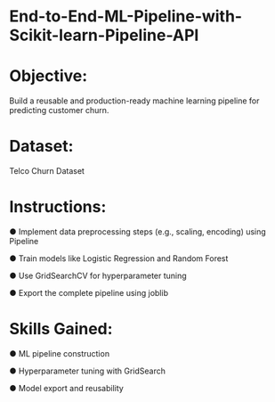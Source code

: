 # End-to-End-ML-Pipeline-with-Scikit-learn-Pipeline-API
# Objective:
Build a reusable and production-ready machine learning pipeline for predicting customer churn.
# Dataset:
Telco Churn Dataset
# Instructions:
● Implement data preprocessing steps (e.g., scaling, encoding) using Pipeline

● Train models like Logistic Regression and Random Forest

● Use GridSearchCV for hyperparameter tuning

● Export the complete pipeline using joblib
# Skills Gained:
● ML pipeline construction

● Hyperparameter tuning with GridSearch

● Model export and reusability
